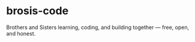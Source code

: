 # brosis-code
Brothers and Sisters learning, coding, and building together — free, open, and honest.
